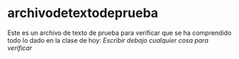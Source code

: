 # archivodetextodeprueba
Este es un archivo de texto de prueba para verificar que se ha comprendido todo lo dado en la clase de hoy:
*Escribir debajo cualquier cosa para verificar*


